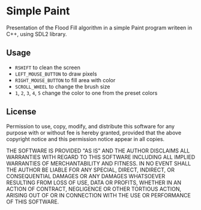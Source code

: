 Simple Paint
============

Presentation of the Flood Fill algorithm in a simple Paint program writeen in C++, using SDL2 library.

Usage
-----
* `RSHIFT` to clean the screen
* `LEFT_MOUSE_BUTTON` to draw pixels
* `RIGHT_MOUSE_BUTTON` to fill area with color
*	`SCROLL_WHEEL` to change the brush size
* `1`, `2`, `3`, `4`, `5` change the color to one from the preset colors

License
-------

Permission to use, copy, modify, and distribute this software for any purpose with or without fee is hereby granted, provided that the above copyright notice and this permission notice appear in all copies.

THE SOFTWARE IS PROVIDED "AS IS" AND THE AUTHOR DISCLAIMS ALL WARRANTIES WITH REGARD TO THIS SOFTWARE INCLUDING ALL IMPLIED WARRANTIES OF MERCHANTABILITY AND FITNESS. IN NO EVENT SHALL THE AUTHOR BE LIABLE FOR ANY SPECIAL, DIRECT, INDIRECT, OR CONSEQUENTIAL DAMAGES OR ANY DAMAGES WHATSOEVER RESULTING FROM LOSS OF USE, DATA OR PROFITS, WHETHER IN AN ACTION OF CONTRACT, NEGLIGENCE OR OTHER TORTIOUS ACTION, ARISING OUT OF OR IN CONNECTION WITH THE USE OR PERFORMANCE OF THIS SOFTWARE.

